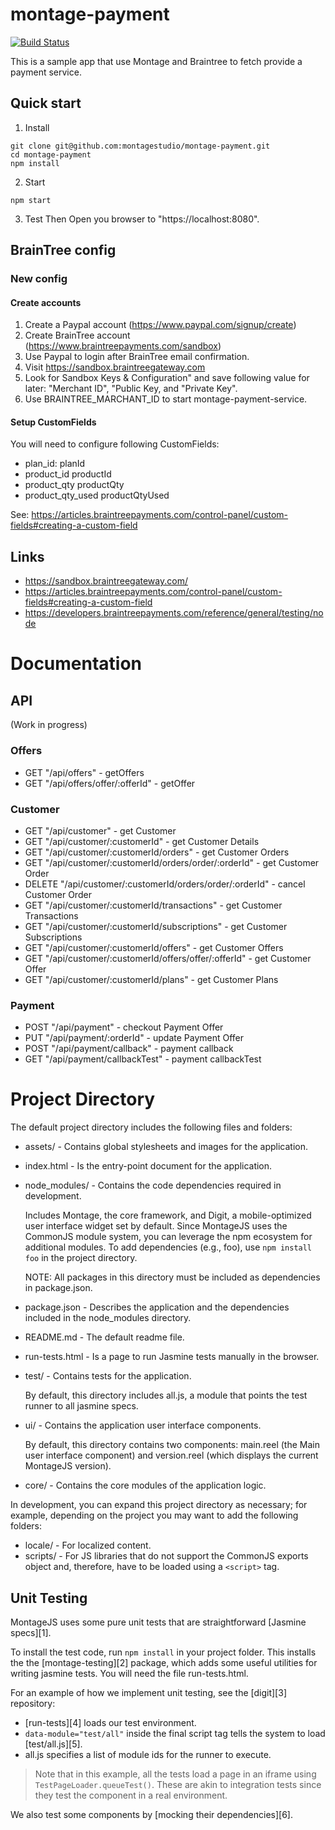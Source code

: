 # montage-payment

[![Build Status](https://travis-ci.com/montagestudio/montage-payment.svg?token=DkxazY7pbviHZyy38ZZb&branch=master)](https://travis-ci.com/montagestudio/montage-payment)

This is a sample app that use Montage and Braintree to fetch provide a payment service.

## Quick start

1. Install 
```
git clone git@github.com:montagestudio/montage-payment.git
cd montage-payment
npm install
```

2. Start
```
npm start
```

3. Test
Then Open you browser to "https://localhost:8080".

## BrainTree config

### New config

#### Create accounts

1. Create a Paypal account (https://www.paypal.com/signup/create)
2. Create BrainTree account (https://www.braintreepayments.com/sandbox)
3. Use Paypal to login after BrainTree email confirmation.
4. Visit https://sandbox.braintreegateway.com
5. Look for Sandbox Keys & Configuration" and save following value for later: "Merchant ID", "Public Key, and "Private Key".
6. Use BRAINTREE_MARCHANT_ID to start montage-payment-service.

#### Setup CustomFields

You will need to configure following CustomFields:
- plan_id: planId
- product_id productId
- product_qty productQty
- product_qty_used productQtyUsed

See: https://articles.braintreepayments.com/control-panel/custom-fields#creating-a-custom-field

## Links
- https://sandbox.braintreegateway.com/
- https://articles.braintreepayments.com/control-panel/custom-fields#creating-a-custom-field
- https://developers.braintreepayments.com/reference/general/testing/node

# Documentation

## API

(Work in progress)

### Offers

- GET "/api/offers" - getOffers
- GET "/api/offers/offer/:offerId" - getOffer

### Customer

- GET "/api/customer" - get Customer
- GET "/api/customer/:customerId" - get Customer Details
- GET "/api/customer/:customerId/orders" - get Customer Orders
- GET "/api/customer/:customerId/orders/order/:orderId" - get Customer Order
- DELETE "/api/customer/:customerId/orders/order/:orderId" - cancel Customer Order
- GET "/api/customer/:customerId/transactions" - get Customer Transactions
- GET "/api/customer/:customerId/subscriptions" - get Customer Subscriptions
- GET "/api/customer/:customerId/offers" - get Customer Offers
- GET "/api/customer/:customerId/offers/offer/:offerId" - get Customer Offer
- GET "/api/customer/:customerId/plans" - get Customer Plans

### Payment

- POST "/api/payment" - checkout Payment Offer
- PUT "/api/payment/:orderId" - update Payment Offer
- POST "/api/payment/callback" - payment callback 
- GET "/api/payment/callbackTest" - payment callbackTest

# Project Directory

The default project directory includes the following files and folders:

* assets/  -  Contains global stylesheets and images for the application.
* index.html  -  Is the entry-point document for the application. 
* node_modules/  -  Contains the code dependencies required in development.

    Includes Montage, the core framework, and Digit, a mobile-optimized user
    interface widget set by default. Since MontageJS uses the CommonJS module 
    system, you can leverage the npm ecosystem for additional modules. To add 
    dependencies (e.g., foo), use `npm install foo` in the project directory.
    
    NOTE: All packages in this directory must be included as dependencies 
    in package.json.

* package.json  -  Describes the application and the dependencies included in 
            the node_modules directory.
* README.md  -  The default readme file.
* run-tests.html  -  Is a page to run Jasmine tests manually in the browser.
* test/  -  Contains tests for the application.

    By default, this directory includes all.js, a module that points the test runner
    to all jasmine specs.

* ui/  -  Contains the application user interface components. 

    By default, this directory contains two components: main.reel (the Main
    user interface component) and version.reel (which displays the current
    MontageJS version).

* core/  -  Contains the core modules of the application logic.

In development, you can expand this project directory as necessary; for example,
depending on the project you may want to add the following folders:

* locale/  -  For localized content.
* scripts/  -  For JS libraries that do not support the CommonJS exports object
           and, therefore, have to be loaded using a `<script>` tag.

## Unit Testing

MontageJS uses some pure unit tests that are straightforward [Jasmine specs][1].

To install the test code, run `npm install` in your project folder. This installs the 
the [montage-testing][2] package, which adds some useful utilities for writing 
jasmine tests. You will need the file run-tests.html.

For an example of how we implement unit testing, see the [digit][3] repository:

* [run-tests][4] loads our test environment.
* `data-module="test/all"` inside the final script tag tells the system to load [test/all.js][5].
* all.js specifies a list of module ids for the runner to execute.

>Note that in this example, all the tests load a page in an iframe using 
`TestPageLoader.queueTest()`. These are akin to integration tests since they test 
the component in a real environment.

We also test some components by [mocking their dependencies][6].


